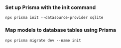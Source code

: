 ### Set up Prisma with the init command

`npx prisma init --datasource-provider sqlite`

### Map models to database tables using Prisma

`npx prisma migrate dev --name init`
